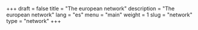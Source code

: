 +++
draft = false
title = "The european network"
description = "The european network"
lang = "es"
menu = "main"
weight = 1
slug = "network"
type = "network"
+++
